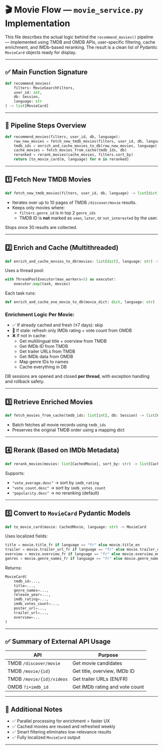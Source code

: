 # 🎬 Movie Flow — `movie_service.py` Implementation

This file describes the actual logic behind the `recommend_movies()` pipeline — implemented using TMDB and OMDB APIs, user-specific filtering, cache enrichment, and IMDb-based reranking. The result is a clean list of Pydantic `MovieCard` objects ready for display.

---

## ✅ Main Function Signature

```python
def recommend_movies(
    filters: MovieSearchFilters,
    user_id: int,
    db: Session,
    language: str
) -> list[MovieCard]
```

---

## 🧭 Pipeline Steps Overview

```python
def recommend_movies(filters, user_id, db, language):
    raw_new_movies = fetch_new_tmdb_movies(filters, user_id, db, language)
    tmdb_ids = enrich_and_cache_movies_to_db(raw_new_movies, language)
    cache_movies = fetch_movies_from_cache(tmdb_ids, db)
    reranked = rerank_movies(cache_movies, filters.sort_by)
    return [to_movie_card(m, language) for m in reranked]
```

---

## 1️⃣ Fetch New TMDB Movies

```python
def fetch_new_tmdb_movies(filters, user_id, db, language) -> list[dict]
```

- Iterates over up to 10 pages of TMDB `/discover/movie` results.
- Keeps only movies where:
  - `filters.genre_id` is in top 2 `genre_ids`
  - TMDB ID is **not** marked as `seen`, `later`, or `not_interested` by the user.

Stops once 30 results are collected.

---

## 2️⃣ Enrich and Cache (Multithreaded)

```python
def enrich_and_cache_movies_to_db(movies: list[dict], language: str) -> list[int]
```

Uses a thread pool:

```python
with ThreadPoolExecutor(max_workers=5) as executor:
    executor.map(task, movies)
```

Each task runs:

```python
def enrich_and_cache_one_movie_to_db(movie_dict: dict, language: str)
```

### Enrichment Logic Per Movie:

- ✅ If already cached and fresh (≤7 days): skip
- 🔁 If stale: refresh only IMDb rating + vote count from OMDB
- ❌ If not in cache:
  - Get multilingual title + overview from TMDB
  - Get IMDb ID from TMDB
  - Get trailer URLs from TMDB
  - Get IMDb data from OMDB
  - Map genre IDs to names
  - Cache everything in DB

DB sessions are opened and closed **per thread**, with exception handling and rollback safety.

---

## 3️⃣ Retrieve Enriched Movies

```python
def fetch_movies_from_cache(tmdb_ids: list[int], db: Session) -> list[CachedMovie]
```

- Batch fetches all movie records using `tmdb_ids`
- Preserves the original TMDB order using a mapping dict

---

## 4️⃣ Rerank (Based on IMDb Metadata)

```python
def rerank_movies(movies: list[CachedMovie], sort_by: str) -> list[CachedMovie]
```

Supports:

- `"vote_average.desc"` → sort by `imdb_rating`
- `"vote_count.desc"` → sort by `imdb_votes_count`
- `"popularity.desc"` → no reranking (default)

---

## 5️⃣ Convert to `MovieCard` Pydantic Models

```python
def to_movie_card(movie: CachedMovie, language: str) -> MovieCard
```

Uses localized fields:

```python
title = movie.title_fr if language == "fr" else movie.title_en
trailer = movie.trailer_url_fr if language == "fr" else movie.trailer_url_en
overview = movie.overview_fr if language == "fr" else movie.overview_en
genres = movie.genre_names_fr if language == "fr" else movie.genre_names_en
```

Returns:

```python
MovieCard(
    tmdb_id=...,
    title=...,
    genre_names=...,
    release_year=...,
    imdb_rating=...,
    imdb_votes_count=...,
    poster_url=...,
    trailer_url=...,
    overview=...
)
```

---

## ✅ Summary of External API Usage

| API                             | Purpose                            |
|----------------------------------|-------------------------------------|
| TMDB `/discover/movie`           | Get movie candidates                |
| TMDB `/movie/{id}`               | Get title, overview, IMDb ID        |
| TMDB `/movie/{id}/videos`        | Get trailer URLs (EN/FR)            |
| OMDB `?i=imdb_id`                | Get IMDb rating and vote count      |

---

## 🧠 Additional Notes

- ✅ Parallel processing for enrichment = faster UX
- ✅ Cached movies are reused and refreshed weekly
- ✅ Smart filtering eliminates low-relevance results
- ✅ Fully localized `MovieCard` output

---
